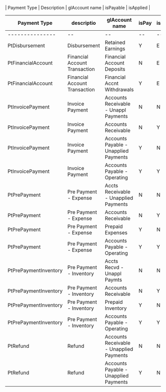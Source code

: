 |  Payment Type | Description |  glAccount name |  isPayable |  isApplied | 

| Payment Type | descriptio | glAccount name | isPay | isAppl |
| ---- | ---- | ---- | ---- | ---- |
| ---------------<br> | -- | -- | -- | -- |
| PtDisbursement | Disbursement | Retained Earnings | Y | E |
| PtFinancialAccount | Financial Account Transaction | Financial Account  Deposits | N | E |
| PtFinancialAccount | Financial Account Transaction | Financial Accnt Withdrawals | Y | E |
| PtInvoicePayment | Invoice Payment | Accounts Receivable - Unappl Payments | N | N |
| PtInvoicePayment | Invoice Payment | Accounts Receivable | N | Y |
| PtInvoicePayment | Invoice Payment | Accounts Payable - Unapplied Payments | Y | N |
| PtInvoicePayment | Invoice Payment | Accounts Payable - Operating | Y | Y |
| PtPrePayment | Pre Payment - Expense | Accts Receivable - Unapplied Payments | N | N |
| PtPrePayment | Pre Payment - Expense | Accounts Receivable | N | Y |
| PtPrePayment | Pre Payment - Expense | Prepaid Expenses | Y | N |
| PtPrePayment | Pre Payment - Expense | Accounts Payable - Operating | Y | Y |
| PtPrePaymentInventory | Pre Payment - Inventory | Accts Recvd - Unappl Paymts | N | N |
| PtPrePaymentInventory | Pre Payment - Inventory | Accounts Receivable | N | Y |
| PtPrePaymentInventory | Pre Payment - Inventory | Prepaid Inventory | Y | N |
| PtPrePaymentInventory | Pre Payment - Inventory | Accounts Payable - Operating | Y | Y |
| PtRefund | Refund | Accounts Receivable - Unapplied Payments | N | N |
| PtRefund | Refund | Accounts Payable - Unapplied Payments | Y | N |

